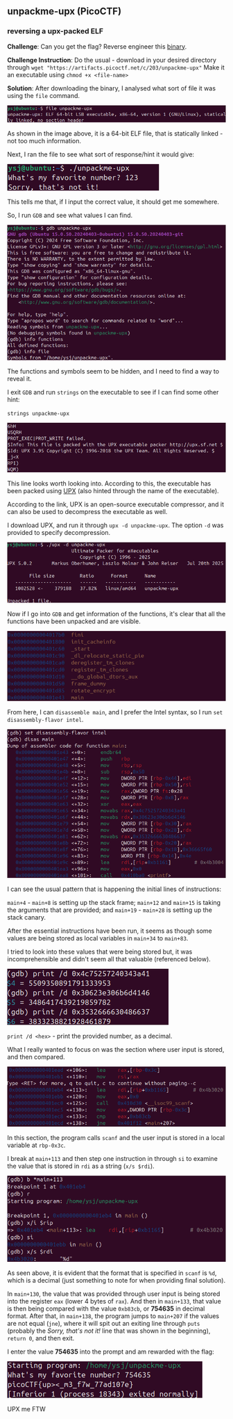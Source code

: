 ## unpackme-upx (PicoCTF)

### reversing a upx-packed ELF

**Challenge**: 
Can you get the flag?
Reverse engineer this [binary](https://artifacts.picoctf.net/c/203/unpackme-upx).


**Challenge Instruction**:
Do the usual - download in your desired directory through `wget "https://artifacts.picoctf.net/c/203/unpackme-upx"`
Make it an executable using `chmod +x <file-name>`

**Solution**:
After downloading the binary, I analysed what sort of file it was using the `file` command.

![file](images/file.png)

As shown in the image above, it is a 64-bit ELF file, that is statically linked - not too much information.

Next, I ran the file to see what sort of response/hint it would give:

![run](images/run.png)

This tells me that, if I input the correct value, it should get me somewhere.

So, I run `GDB` and see what values I can find. 

![initial](images/init-gdb.png)

The functions and symbols seem to be hidden, and I need to find a way to reveal it.

I exit `GDB` and run `strings` on the executable to see if I can find some other hint:

`strings unpackme-upx`

![strings](images/strings.png)

This line looks worth looking into. According to this, the executable has been packed using [UPX](https://github.com/upx/upx) (also hinted through the name of the executable).


According to the link, UPX is an open-source executable compressor, and it can also be used to decompress the executable as well.

I download UPX, and run it through `upx -d unpackme-upx`. The option `-d` was provided to specify decompression.

![unpack](images/upx.png)

Now if I go into `GDB` and get information of the functions, it's clear that all the functions have been unpacked and are visible.

![info functions](images/info-functions.png)

From here, I can `disassemble main`, and I prefer the Intel syntax, so I run `set disassembly-flavor intel`.

![disassemble main](images/disas-main.png)

I can see the usual pattern that is happening the initial lines of instructions:

`main+4` - `main+8` is setting up the stack frame;
`main+12` and `main+15` is taking the arguments that are provided; and
`main+19` - `main+28` is setting up the stack canary.

After the essential instructions have been run, it seems as though some values are being stored as local variables in `main+34` to `main+83`.

I tried to look into these values that were being stored but, it was incomprehensible and didn't seem all that valuable (referenced below).

![strange values](images/print-decimal.png)

`print /d <hex>` - print the provided number, as a decimal.

What I really wanted to focus on was the section where user input is stored, and then compared.

![meat and veggies](images/core.png)

In this section, the program calls `scanf` and the user input is stored in a local variable at `rbp-0x3c`.

I break at `main+113` and then step one instruction in through `si` to examine the value that is stored in `rdi` as a string (`x/s $rdi`).

![analyse](images/break.png)

As seen above, it is evident that the format that is specified in `scanf` is `%d`, which is a decimal (just something to note for when providing final solution).

In `main+130`, the value that was provided through user input is being stored into the register `eax` (lower 4 bytes of `rax`).
And then in `main+133`, that value is then being compared with the value `0xb83cb`, or **754635** in decimal format.
After that, in `main+138`, the program jumps to `main+207` if the values are not equal (`jne`), where it will spit out an exiting line through `puts` (probably the *Sorry, that's not it!* line that was shown in the beginning), `return 0`, and then exit.

I enter the value **754635** into the prompt and am rewarded with the flag:

![clear](images/clear.png)

UPX me FTW
